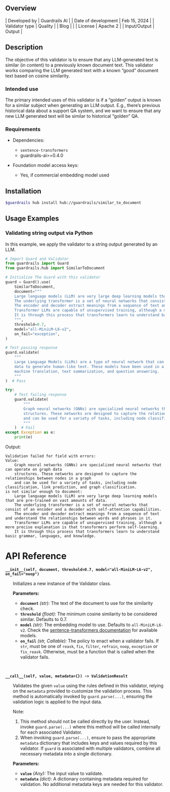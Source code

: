 ## Overview

| Developed by | Guardrails AI |
| Date of development | Feb 15, 2024 |
| Validator type | Quality |
| Blog |  |
| License | Apache 2 |
| Input/Output | Output |

## Description

The objective of this validator is to ensure that any LLM-generated text is similar (in content) to a previously known document text. This validator works comparing the LLM generated text with a known “good” document text based on cosine similarity.

### Intended use

The primary intended uses of this validator is if a “golden” output is known for a similar subject when generating an LLM output. E.g., there’s previous historical data about a support QA system, and we want to ensure that any new LLM generated text will be similar to historical “golden” QA.

### Requirements

* Dependencies:
    - `sentence-transformers`
    - guardrails-ai>=0.4.0

* Foundation model access keys:
    - Yes, if commercial embedding model used

## Installation

```bash
$guardrails hub install hub://guardrails/similar_to_document
```

## Usage Examples

### Validating string output via Python

In this example, we apply the validator to a string output generated by an LLM.

```python
# Import Guard and Validator
from guardrails import Guard
from guardrails.hub import SimilarToDocument

# Initialize The Guard with this validator
guard = Guard().use(
    SimilarToDocument,
    document="""
    Large language models (LLM) are very large deep learning models that are pre-trained on vast amounts of data. 
    The underlying transformer is a set of neural networks that consist of an encoder and a decoder with self-attention capabilities. 
    The encoder and decoder extract meanings from a sequence of text and understand the relationships between words and phrases in it.
    Transformer LLMs are capable of unsupervised training, although a more precise explanation is that transformers perform self-learning. 
    It is through this process that transformers learn to understand basic grammar, languages, and knowledge.
    """,
    threshold=0.7,
    model="all-MiniLM-L6-v2",
    on_fail="exception",
)

# Test passing response
guard.validate(
    """
    Large Language Models (LLMs) are a type of neural network that can be trained on large amounts of text
    data to generate human-like text. These models have been used in a variety of applications, including
    machine translation, text summarization, and question answering.
    """
)  # Pass

try:
    # Test failing response
    guard.validate(
        """
        Graph neural networks (GNNs) are specialized neural networks that can operate on graph data
        structures. These networks are designed to capture the relationships between nodes in a graph
        and can be used for a variety of tasks, including node classification, link prediction, and graph classification.
        """
    )  # Fail
except Exception as e:
    print(e)
```
Output:
```console
Validation failed for field with errors: 
Value:
    Graph neural networks (GNNs) are specialized neural networks that can operate on graph data
    structures. These networks are designed to capture the relationships between nodes in a graph
    and can be used for a variety of tasks, including node classification, link prediction, and graph classification.
is not similar enough to document:
    Large language models (LLM) are very large deep learning models that are pre-trained on vast amounts of data. 
    The underlying transformer is a set of neural networks that consist of an encoder and a decoder with self-attention capabilities. 
    The encoder and decoder extract meanings from a sequence of text and understand the relationships between words and phrases in it.
    Transformer LLMs are capable of unsupervised training, although a more precise explanation is that transformers perform self-learning. 
    It is through this process that transformers learn to understand basic grammar, languages, and knowledge.
```

# API Reference

**`__init__(self, document, threshold=0.7, model="all-MiniLM-L6-v2", on_fail="noop")`**
<ul>

Initializes a new instance of the Validator class.

**Parameters:**

- **`document`** _(str):_ The text of the document to use for the similarity check.
- **`threshold`** _(float):_ The minimum cosine similarity to be considered similar. Defaults to 0.7.
- **`model`** _(str):_ The embedding model to use. Defaults to `all-MiniLM-L6-v2`. Check the [sentence-transformers documentation](https://www.sbert.net/docs/pretrained_models.html) for available models.
- **`on_fail`** *(str, Callable):* The policy to enact when a validator fails. If `str`, must be one of `reask`, `fix`, `filter`, `refrain`, `noop`, `exception` or `fix_reask`. Otherwise, must be a function that is called when the validator fails.

</ul>

<br>

**`__call__(self, value, metadata={}) -> ValidationResult`**

<ul>

Validates the given `value` using the rules defined in this validator, relying on the `metadata` provided to customize the validation process. This method is automatically invoked by `guard.parse(...)`, ensuring the validation logic is applied to the input data.

Note:

1. This method should not be called directly by the user. Instead, invoke `guard.parse(...)` where this method will be called internally for each associated Validator.
2. When invoking `guard.parse(...)`, ensure to pass the appropriate `metadata` dictionary that includes keys and values required by this validator. If `guard` is associated with multiple validators, combine all necessary metadata into a single dictionary.

**Parameters:**

- **`value`** *(Any):* The input value to validate.
- **`metadata`** *(dict):* A dictionary containing metadata required for validation. No additional metadata keys are needed for this validator.

</ul>
